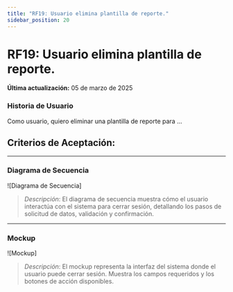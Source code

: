 ```yaml
---
title: "RF19: Usuario elimina plantilla de reporte."  
sidebar_position: 20
---
```


# RF19: Usuario elimina plantilla de reporte.

**Última actualización:** 05 de marzo de 2025

### Historia de Usuario

Como usuario, quiero eliminar una plantilla de reporte para ...

  **Criterios de Aceptación:**
  - 

---

### Diagrama de Secuencia

![Diagrama de Secuencia] 

> *Descripción*: El diagrama de secuencia muestra cómo el usuario interactúa con el sistema para cerrar sesión, detallando los pasos de solicitud de datos, validación y confirmación.

---

### Mockup

![Mockup]

> *Descripción*: El mockup representa la interfaz del sistema donde el usuario puede cerrar sesión. Muestra los campos requeridos y los botones de acción disponibles.
